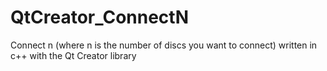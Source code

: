 # QtCreator_ConnectN
Connect n (where n is the number of discs you want to connect) written in c++ with the Qt Creator library
